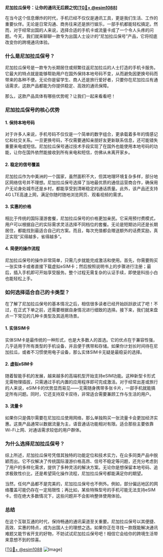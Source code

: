 **尼加拉瓜保号：让你的通讯无后顾之忧[[TG💪+ @esim1088](https://t.me/s/esim1088)]**

在当今这个信息爆炸的时代，手机已经不仅仅是通讯工具，更是我们生活、工作的重要伙伴。无论是日常沟通、商务往来还是旅行娱乐，一部手机都能轻松搞定。然而，对于经常出国的人来说，选择合适的手机卡或流量卡成了一个令人头疼的问题。今天，我们就来聊聊一款专为出国人士设计的“尼加拉瓜保号”产品，它将彻底改变你的跨境通讯体验。

### **什么是尼加拉瓜保号？**

尼加拉瓜保号是一款专为长期居住或频繁往返尼加拉瓜的人士打造的手机卡服务。它最大的特点就是能够帮助用户在国外保持本地号码不变，从而避免因更换号码而带来的各种不便。无论你是留学生、商人还是旅行爱好者，只要你在尼加拉瓜有通话需求，这款产品都能为你提供稳定、高效的通讯保障。

那么，这款产品具体有哪些优势呢？让我们一起来看看吧！

### **尼加拉瓜保号的核心优势**

#### **1. 保持本地号码**
对于许多人来说，手机号码不仅仅是一个简单的数字组合，更承载着多年的情感记忆和社交关系。一旦更换号码，不仅需要通知亲朋好友更新联系信息，还可能错失重要来电或短信。尼加拉瓜保号通过技术手段实现了在国外也能使用本地号码的功能，让你在国外依然能接收到所有来电和短信，仿佛从未离开家乡。

#### **2. 稳定的信号覆盖**
尼加拉瓜作为中美洲的一个国家，虽然面积不大，但其地理环境复杂多样，部分地区网络信号并不理想。尼加拉瓜保号选择了当地最优质的通信运营商合作，确保用户无论身处城市还是乡村，都能享受到清晰稳定的通话质量。此外，该产品还支持4G LTE高速上网，满足你随时随地浏览网页、观看视频的需求。

#### **3. 实惠的价格**
相比于传统的国际漫游套餐，尼加拉瓜保号的价格更加亲民。它采用预付费模式，用户可以根据自己的实际需求灵活选择不同档位的套餐。无论是短期访问还是长期居住，都能找到最适合自己的方案。而且，每次充值都会赠送额外的话费奖励，真正实现“买得越多，省得越多”。

#### **4. 简便的操作流程**
尼加拉瓜保号的操作非常简单，只需几步就能完成激活和使用。首先，你需要购买一张实体卡或者直接下载虚拟eSIM卡；然后按照说明书上的步骤进行注册；最后，插入手机即可开始享受服务。整个过程无需复杂的认证手续，即使是科技小白也能轻松上手。

### **如何选择适合自己的卡类型？**

在了解了尼加拉瓜保号的基本情况之后，相信很多读者已经开始跃跃欲试了吧！不过，在正式下单之前，还需要根据自身情况进行细致的选择。接下来，我们就来盘点一下常见的几种卡类型及其适用场景。

#### **1. 实体SIM卡**
实体SIM卡是最传统的一种形式，也是大多数人的首选。它的优点在于兼容性强，几乎适用于所有类型的手机设备，并且便于携带和存储。如果你计划长时间待在尼加拉瓜，或者不习惯使用电子设备，那么实体SIM卡无疑是最稳妥的选择。

#### **2. 虚拟eSIM卡**
随着智能手机的发展，越来越多的高端机型开始支持eSIM功能。这种新型卡形式无需物理插拔，只需通过手机内置的应用程序即可完成激活。对于经常出差或旅行的人来说，eSIM卡的优势显而易见——无需随身携带多张卡片，一部手机就能搞定所有问题。同时，它还支持双卡双待，非常适合需要兼顾工作与生活的用户。

#### **3. 流量卡**
如果你只是偶尔需要在尼加拉瓜使用网络，那么单独购买一张流量卡会更加经济实惠。这类产品通常以数据流量为主，语音通话功能相对有限。适合那些主要依靠Wi-Fi上网、对通话需求较低的用户群体。

### **为什么选择尼加拉瓜保号？**

综上所述，尼加拉瓜保号凭借其独特的功能定位和技术实力，在众多同类产品中脱颖而出。它不仅解决了传统国际漫游价格高昂、信号不稳定等问题，还充分考虑到了用户的多样化需求，提供了多种灵活的解决方案。无论你是想保留本地号码、追求极致性价比，还是希望简化操作流程，尼加拉瓜保号都能满足你的期望。

当然，任何产品都不是完美的，尼加拉瓜保号也不例外。例如，部分偏远地区的网络覆盖可能仍存在一定局限性；再比如，某些特殊型号的手机可能无法支持eSIM卡。但在绝大多数情况下，这些问题并不会影响整体使用体验。

### **总结**

在这个互联互通的时代，保持畅通的通讯渠道至关重要。尼加拉瓜保号以其便捷、高效、实惠的特点，成为出国人士的理想之选。如果你正在寻找一款既能解决通讯难题又能节省开支的好物，不妨试试尼加拉瓜保号吧！相信它会给你的跨境生活带来意想不到的惊喜。

[[TG💪+ @esim1088](https://t.me/s/esim1088) ![Image](https://i.postimg.cc/4NQfJmqS/Snipaste-2025-05-13-00-14-12.png)]